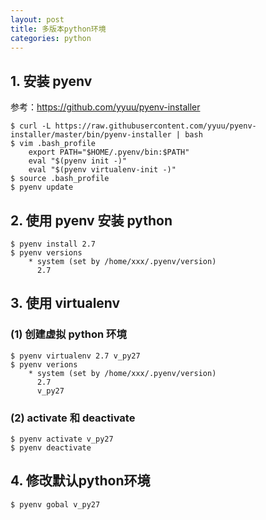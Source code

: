 ```yaml
---
layout: post
title: 多版本python环境
categories: python
---
```


<!--more-->

## 1. 安装 pyenv

参考：https://github.com/yyuu/pyenv-installer

    $ curl -L https://raw.githubusercontent.com/yyuu/pyenv-installer/master/bin/pyenv-installer | bash
    $ vim .bash_profile
        export PATH="$HOME/.pyenv/bin:$PATH"
        eval "$(pyenv init -)"
        eval "$(pyenv virtualenv-init -)"
    $ source .bash_profile
    $ pyenv update

## 2. 使用 pyenv 安装 python

    $ pyenv install 2.7
    $ pyenv versions
        * system (set by /home/xxx/.pyenv/version)
          2.7

## 3. 使用 virtualenv

### (1) 创建虚拟 python 环境

    $ pyenv virtualenv 2.7 v_py27
    $ pyenv verions
        * system (set by /home/xxx/.pyenv/version)
          2.7
          v_py27


### (2) activate 和 deactivate

    $ pyenv activate v_py27
    $ pyenv deactivate

## 4. 修改默认python环境

    $ pyenv gobal v_py27

